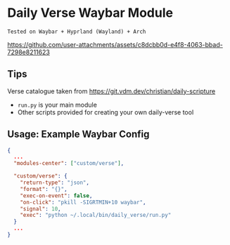 # Daily Verse Waybar Module

```
Tested on Waybar + Hyprland (Wayland) + Arch
```

https://github.com/user-attachments/assets/c8dcbb0d-e4f8-4063-bbad-7298e8211623

## Tips
Verse catalogue taken from <https://git.vdm.dev/christian/daily-scripture>

* `run.py` is your main module
* Other scripts provided for creating your own daily-verse tool

## Usage: Example Waybar Config

```json
{
  ...
  "modules-center": ["custom/verse"],

  "custom/verse": {
    "return-type": "json",
    "format": "{}",
    "exec-on-event": false,
    "on-click": "pkill -SIGRTMIN+10 waybar",
    "signal": 10,
    "exec": "python ~/.local/bin/daily_verse/run.py"
  }
  ...
}
```
